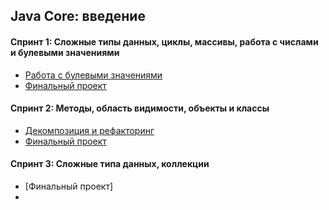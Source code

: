 ## Java Core: введение
#### Спринт 1: Сложные типы данных, циклы, массивы, работа с числами и булевыми значениями
- [Работа с булевыми значениями](https://github.com/Sylaman/oldFrog)
- [Финальный проект](https://github.com/Sylaman/Yandex-Practicum-Sprint-1)

#### Спринт 2: Методы, область видимости, объекты и классы
- [Декомпозиция и рефакторинг](https://github.com/Sylaman/Financial-app.git)
- [Финальный проект](https://github.com/Sylaman/Yandex-Practicum-Sprint-2.git)

#### Спринт 3: Сложные типа данных, коллекции
- [Финальный проект]
- 
